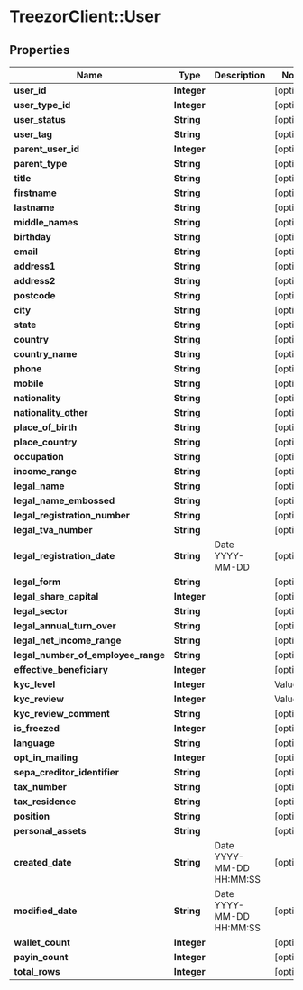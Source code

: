 # TreezorClient::User

## Properties
Name | Type | Description | Notes
------------ | ------------- | ------------- | -------------
**user_id** | **Integer** |  | [optional] 
**user_type_id** | **Integer** |  | [optional] 
**user_status** | **String** |  | [optional] 
**user_tag** | **String** |  | [optional] 
**parent_user_id** | **Integer** |  | [optional] 
**parent_type** | **String** |  | [optional] 
**title** | **String** |  | [optional] 
**firstname** | **String** |  | [optional] 
**lastname** | **String** |  | [optional] 
**middle_names** | **String** |  | [optional] 
**birthday** | **String** |  | [optional] 
**email** | **String** |  | [optional] 
**address1** | **String** |  | [optional] 
**address2** | **String** |  | [optional] 
**postcode** | **String** |  | [optional] 
**city** | **String** |  | [optional] 
**state** | **String** |  | [optional] 
**country** | **String** |  | [optional] 
**country_name** | **String** |  | [optional] 
**phone** | **String** |  | [optional] 
**mobile** | **String** |  | [optional] 
**nationality** | **String** |  | [optional] 
**nationality_other** | **String** |  | [optional] 
**place_of_birth** | **String** |  | [optional] 
**place_country** | **String** |  | [optional] 
**occupation** | **String** |  | [optional] 
**income_range** | **String** |  | [optional] 
**legal_name** | **String** |  | [optional] 
**legal_name_embossed** | **String** |  | [optional] 
**legal_registration_number** | **String** |  | [optional] 
**legal_tva_number** | **String** |  | [optional] 
**legal_registration_date** | **String** | Date YYYY-MM-DD | [optional] 
**legal_form** | **String** |  | [optional] 
**legal_share_capital** | **Integer** |  | [optional] 
**legal_sector** | **String** |  | [optional] 
**legal_annual_turn_over** | **String** |  | [optional] 
**legal_net_income_range** | **String** |  | [optional] 
**legal_number_of_employee_range** | **String** |  | [optional] 
**effective_beneficiary** | **Integer** |  | [optional] 
**kyc_level** | **Integer** | | Value | Description | |----|----| | 0 | NONE | | 1 | LIGHT | | 2 | REGULAR | | 4 | REFUSED |  | [optional] 
**kyc_review** | **Integer** | | Value | Description | |----|----| | 0 | NONE | | 1 | PENDING | | 2 | VALIDATED | | 3 | REFUSED |  | [optional] 
**kyc_review_comment** | **String** |  | [optional] 
**is_freezed** | **Integer** |  | [optional] 
**language** | **String** |  | [optional] 
**opt_in_mailing** | **Integer** |  | [optional] 
**sepa_creditor_identifier** | **String** |  | [optional] 
**tax_number** | **String** |  | [optional] 
**tax_residence** | **String** |  | [optional] 
**position** | **String** |  | [optional] 
**personal_assets** | **String** |  | [optional] 
**created_date** | **String** | Date YYYY-MM-DD HH:MM:SS | [optional] 
**modified_date** | **String** | Date YYYY-MM-DD HH:MM:SS | [optional] 
**wallet_count** | **Integer** |  | [optional] 
**payin_count** | **Integer** |  | [optional] 
**total_rows** | **Integer** |  | [optional] 


